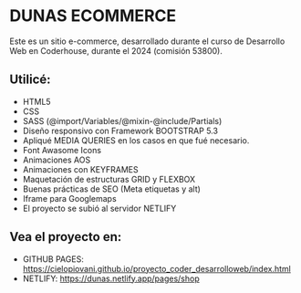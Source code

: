 # DUNAS ECOMMERCE 
Este es un sitio e-commerce, desarrollado durante el curso de Desarrollo Web en Coderhouse, durante el 2024 (comisión 53800).

## Utilicé:
* HTML5
* CSS
* SASS (@import/Variables/@mixin-@include/Partials)
* Diseño responsivo con Framework BOOTSTRAP 5.3
* Apliqué MEDIA QUERIES en los casos en que fué necesario.
* Font Awasome Icons
* Animaciones AOS
* Animaciones con KEYFRAMES
* Maquetación de estructuras GRID y FLEXBOX
* Buenas prácticas de SEO (Meta etiquetas y alt)
* Iframe para Googlemaps
* El proyecto se subió al servidor NETLIFY

## Vea el proyecto en:
* GITHUB PAGES: https://cielopiovani.github.io/proyecto_coder_desarrolloweb/index.html
* NETLIFY: https://dunas.netlify.app/pages/shop






